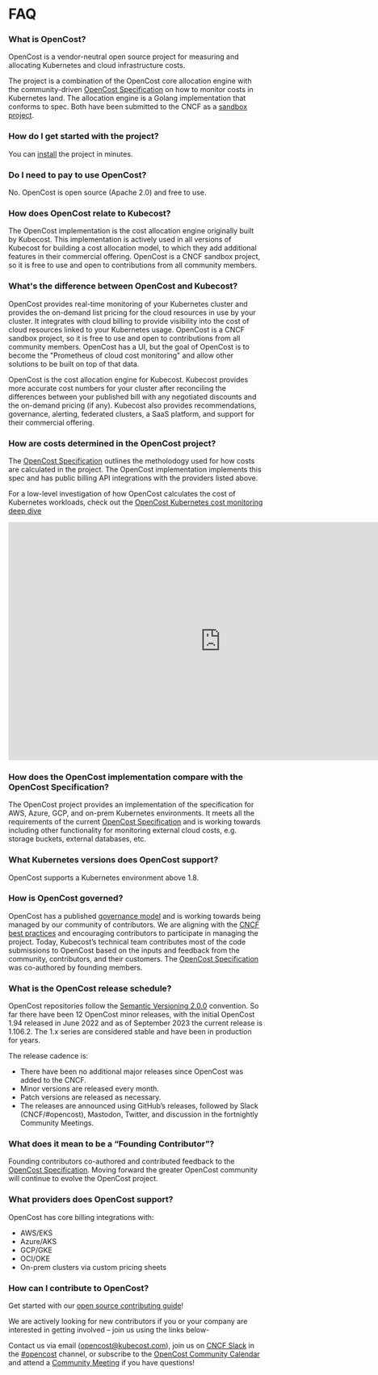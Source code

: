 # FAQ

### What is OpenCost?

OpenCost is a vendor-neutral open source project for measuring and allocating Kubernetes and cloud infrastructure costs.

The project is a combination of the OpenCost core allocation engine with the community-driven [OpenCost Specification](specification) on how to monitor costs in Kubernetes land. The allocation engine is a Golang implementation that conforms to spec. Both have been submitted to the CNCF as a [sandbox project](https://www.cncf.io/sandbox-projects/).

### How do I get started with the project?

You can [install](installation/install) the project in minutes.

### Do I need to pay to use OpenCost?

No. OpenCost is open source (Apache 2.0) and free to use.

### How does OpenCost relate to Kubecost?

The OpenCost implementation is the cost allocation engine originally built by Kubecost. This implementation is actively used in all versions of Kubecost for building a cost allocation model, to which they add additional features in their commercial offering. OpenCost is a CNCF sandbox project, so it is free to use and open to contributions from all community members.

### What's the difference between OpenCost and Kubecost?

OpenCost provides real-time monitoring of your Kubernetes cluster and provides the on-demand list pricing for the cloud resources in use by your cluster. It integrates with cloud billing to provide visibility into the cost of cloud resources linked to your Kubernetes usage. OpenCost is a CNCF sandbox project, so it is free to use and open to contributions from all community members. OpenCost has a UI, but the goal of OpenCost is to become the "Prometheus of cloud cost monitoring" and allow other solutions to be built on top of that data.

OpenCost is the cost allocation engine for Kubecost. Kubecost provides more accurate cost numbers for your cluster after reconciling the differences between your published bill with any negotiated discounts and the on-demand pricing (if any). Kubecost also provides recommendations, governance, alerting, federated clusters, a SaaS platform, and support for their commercial offering.

### How are costs determined in the OpenCost project?

The [OpenCost Specification](specification) outlines the metholodogy used for how costs are calculated in the project. The OpenCost implementation implements this spec and has public billing API integrations with the providers listed above.

For a low-level investigation of how OpenCost calculates the cost of Kubernetes workloads, check out the [OpenCost Kubernetes cost monitoring deep dive](https://www.youtube.com/watch?v=P46g6go2KEk)
<iframe width="840" height="472" src="https://www.youtube.com/embed/P46g6go2KEk?si=h63Nv_9mXTgFJxcb" title="OpenCost Kubernetes cost monitoring deep dive" frameborder="0" allow="accelerometer; autoplay; clipboard-write; encrypted-media; gyroscope; picture-in-picture; web-share" allowfullscreen></iframe>

### How does the OpenCost implementation compare with the OpenCost Specification?

The OpenCost project provides an implementation of the specification for AWS, Azure, GCP, and on-prem Kubernetes environments. It meets all the requirements of the current [OpenCost Specification](specification) and is working towards including other functionality for monitoring external cloud costs, e.g. storage buckets, external databases, etc.

### What Kubernetes versions does OpenCost support?

OpenCost supports a Kubernetes environment above 1.8.

### How is OpenCost governed?

OpenCost has a published [governance model](https://github.com/opencost/opencost/blob/develop/GOVERNANCE.md) and is working towards being managed by our community of contributors. We are aligning with the [CNCF best practices](https://www.cncf.io/blog/2019/08/30/cncf-technical-principles-and-open-governance-success/) and encouraging contributors to participate in managing the project. Today, Kubecost’s technical team contributes most of the code submissions to OpenCost based on the inputs and feedback from the community, contributors, and their customers. The [OpenCost Specification](specification) was co-authored by founding members.

### What is the OpenCost release schedule?

OpenCost repositories follow the [Semantic Versioning 2.0.0](https://semver.org/) convention. So far there have been 12 OpenCost minor releases, with the initial OpenCost 1.94 released in June 2022 and as of September 2023 the current release is 1.106.2. The 1.x series are considered stable and have been in production for years.

The release cadence is:
* There have been no additional major releases since OpenCost was added to the CNCF.
* Minor versions are released every month.
* Patch versions are released as necessary.
* The releases are announced using GitHub’s releases, followed by Slack (CNCF/#opencost), Mastodon, Twitter, and discussion in the fortnightly Community Meetings.

### What does it mean to be a “Founding Contributor”?

Founding contributors co-authored and contributed feedback to the [OpenCost Specification](specification). Moving forward the greater OpenCost community will continue to evolve the OpenCost project.

### What providers does OpenCost support?

OpenCost has core billing integrations with:

- AWS/EKS
- Azure/AKS
- GCP/GKE
- OCI/OKE
- On-prem clusters via custom pricing sheets

### How can I contribute to OpenCost?

Get started with our [open source contributing guide](https://github.com/opencost/opencost/blob/develop/CONTRIBUTING.md)!

We are actively looking for new contributors if you or your company are interested in getting involved – join us using the links below-

Contact us via email (opencost@kubecost.com), join us on [CNCF Slack](https://slack.cncf.io/) in the [#opencost](https://cloud-native.slack.com/archives/C03D56FPD4G) channel, or subscribe to the [OpenCost Community Calendar](https://bit.ly/opencost-calendar) and attend a [Community Meeting](https://bit.ly/opencost-meeting) if you have questions!
